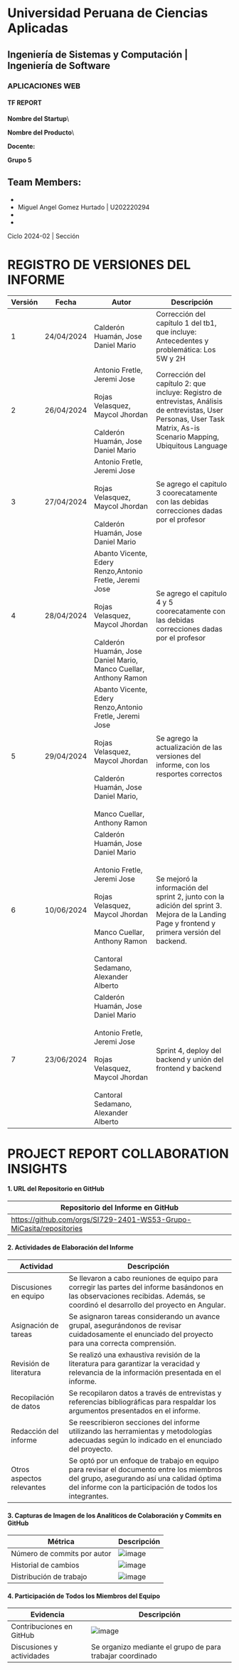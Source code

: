 # Universidad Peruana de Ciencias Aplicadas

## Ingeniería de Sistemas y Computación | Ingeniería de Software

### APLICACIONES WEB

#### TF REPORT

**Nombre del Startup**\

**Nombre del Producto**\

**Docente:** 

**Grupo 5**

**Team Members:**
- 
- 
- Miguel Angel Gomez Hurtado | U202220294
- 
- 
Ciclo 2024-02 | Sección 

# REGISTRO DE VERSIONES DEL INFORME

| Versión | Fecha      | Autor                                                    | Descripción                                                                                       |
|---------|------------|----------------------------------------------------------|---------------------------------------------------------------------------------------------------|
| 1       | 24/04/2024 | Calderón Huamán, Jose Daniel Mario                      | Corrección del capítulo 1 del tb1, que incluye: Antecedentes y problemática: Los 5W y 2H        |
| 2       | 26/04/2024 | Antonio Fretle, Jeremi Jose<br> <br> Rojas Velasquez, Maycol Jhordan<br> <br> Calderón Huamán, Jose Daniel Mario | Corrección del capítulo 2: que incluye: Registro de entrevistas, Análisis de entrevistas, User Personas, User Task Matrix, As-is Scenario Mapping, Ubiquitous Language |
| 3       | 27/04/2024 | Antonio Fretle, Jeremi Jose <br><br> Rojas Velasquez, Maycol Jhordan <br><br> Calderón Huamán, Jose Daniel Mario | Se agrego el capitulo 3 coorecatamente con las debidas correcciones dadas por el profesor   |
| 4       | 28/04/2024 | Abanto Vicente, Edery Renzo,Antonio Fretle, Jeremi Jose <br><br> Rojas Velasquez, Maycol Jhordan <br><br> Calderón Huamán, Jose Daniel Mario, Manco Cuellar, Anthony Ramon| Se agrego el capitulo 4 y 5 coorecatamente con las debidas correcciones dadas por el profesor   |
| 5       | 29/04/2024 | Abanto Vicente, Edery Renzo,Antonio Fretle, Jeremi Jose <br><br> Rojas Velasquez, Maycol Jhordan <br><br> Calderón Huamán, Jose Daniel Mario, <br><br> Manco Cuellar, Anthony Ramon| Se agrego la actualización de las versiones del informe, con los resportes correctos |
|6        | 10/06/2024 |Calderón Huamán, Jose Daniel Mario <br><br> Antonio Fretle, Jeremi Jose <br><br> Rojas Velasquez, Maycol Jhordan <br><br> Manco Cuellar, Anthony Ramon<br><br> Cantoral Sedamano, Alexander Alberto | Se mejoró la información del sprint 2, junto con la adición del sprint 3. Mejora de la Landing Page y frontend y primera versión del backend. |
|7        | 23/06/2024 |Calderón Huamán, Jose Daniel Mario <br><br> Antonio Fretle, Jeremi Jose <br><br> Rojas Velasquez, Maycol Jhordan <br><br> Cantoral Sedamano, Alexander Alberto | Sprint 4, deploy del backend y unión del frontend y backend |

# PROJECT REPORT COLLABORATION INSIGHTS

#### 1. URL del Repositorio en GitHub

| Repositorio del Informe en GitHub |
|-----------------------------------|
| https://github.com/orgs/SI729-2401-WS53-Grupo-MiCasita/repositories |

#### 2. Actividades de Elaboración del Informe

| Actividad                           | Descripción                                                                                          |
|-------------------------------------|------------------------------------------------------------------------------------------------------|
| Discusiones en equipo              | Se llevaron a cabo reuniones de equipo para corregir las partes del informe basándonos en las observaciones recibidas. Además, se coordinó el desarrollo del proyecto en Angular. |
| Asignación de tareas               | Se asignaron tareas considerando un avance grupal, asegurándonos de revisar cuidadosamente el enunciado del proyecto para una correcta comprensión. |
| Revisión de literatura             | Se realizó una exhaustiva revisión de la literatura para garantizar la veracidad y relevancia de la información presentada en el informe.          |
| Recopilación de datos              | Se recopilaron datos a través de entrevistas y referencias bibliográficas para respaldar los argumentos presentados en el informe.             |
| Redacción del informe              | Se reescribieron secciones del informe utilizando las herramientas y metodologías adecuadas según lo indicado en el enunciado del proyecto.     |
| Otros aspectos relevantes          | Se optó por un enfoque de trabajo en equipo para revisar el documento entre los miembros del grupo, asegurando así una calidad óptima del informe con la participación de todos los integrantes.  |

#### 3. Capturas de Imagen de los Analíticos de Colaboración y Commits en GitHub

| Métrica                         | Descripción                                                                                          |
|---------------------------------|------------------------------------------------------------------------------------------------------|
| Número de commits por autor    | ![image](https://hackmd.io/_uploads/HJGcPS6WC.png)     |
| Historial de cambios            | ![image](https://hackmd.io/_uploads/rkk3PSa-R.png)                      |
| Distribución de trabajo         |![image](https://hackmd.io/_uploads/BJ14uBaZC.png) |

#### 4. Participación de Todos los Miembros del Equipo

| Evidencia                       | Descripción                                                                                          |
|---------------------------------|------------------------------------------------------------------------------------------------------|
| Contribuciones en GitHub       | ![image](https://hackmd.io/_uploads/By4UdBpW0.png)|
| Discusiones y actividades      | Se organizo mediante el grupo de  para trabajar coordinado |